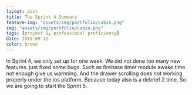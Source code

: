 ```yaml
---
layout: post
title: The Sprint 4 Summary
feature-img: "assets/img/portfolio/cabin.png"
img: "assets/img/portfolio/cabin.png"
tags: [project 1, professional proficiency]
date: 2019-09-12
color: brown
---
```


In Sprint 4, we only set up for one week. We did not done too many new features. just fixed some bugs. Such as firebase timer module awake time not enough give us warnning. And the drawer scrolling does not working properly under the ios platform. Because today also is a debrief 2 time. So we are going to start the Sprint 5.